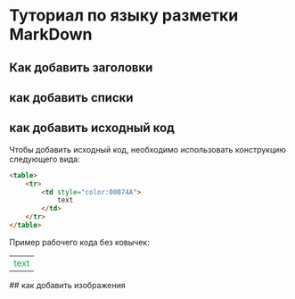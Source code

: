# Туториал по языку разметки MarkDown

## Как добавить заголовки

## как добавить списки

## как добавить исходный код

Чтобы добавить исходный код,
необходимо использовать конструкцию следующего вида:
```html
<table>
    <tr>
        <td style="color:00B74A">
            text
        </td>
    </tr>
</table>
```
Пример рабочего кода без ковычек:
<table>
    <tr>
        <td style="color:00B74A">
            text
        </td>
    </tr>
</table>
## как добавить изображения